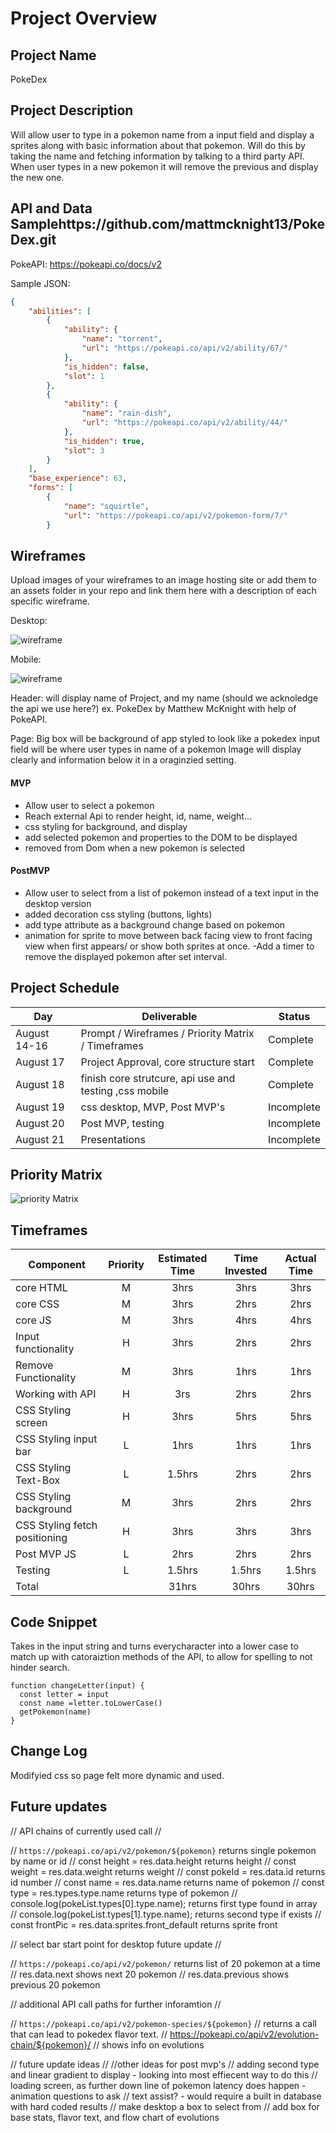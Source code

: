 # Project Overview

## Project Name

PokeDex

## Project Description

Will allow user to type in a pokemon name from a input field and display a sprites along with basic information about that pokemon.
Will do this by taking the name and fetching information by talking to a third party API.
When user types in a new pokemon it will remove the previous and display the new one.

## API and Data Samplehttps://github.com/mattmcknight13/PokeDex.git

PokeAPI: https://pokeapi.co/docs/v2

Sample JSON:
```json
{
    "abilities": [
        {
            "ability": {
                "name": "torrent",
                "url": "https://pokeapi.co/api/v2/ability/67/"
            },
            "is_hidden": false,
            "slot": 1
        },
        {
            "ability": {
                "name": "rain-dish",
                "url": "https://pokeapi.co/api/v2/ability/44/"
            },
            "is_hidden": true,
            "slot": 3
        }
    ],
    "base_experience": 63,
    "forms": [
        {
            "name": "squirtle",
            "url": "https://pokeapi.co/api/v2/pokemon-form/7/"
        }
```


## Wireframes

Upload images of your wireframes to an image hosting site or add them to an assets folder in your repo and link them here with a description of each specific wireframe.

Desktop:

![wireframe](https://imgur.com/xA8JDh3.png)


Mobile:

![wireframe](https://imgur.com/xz0FJYn.png)


Header: will display name of Project, and my name (should we acknoledge the api we use here?)
ex. PokeDex by Matthew McKnight with help of PokeAPI.

Page:
Big box will be background of app styled to look like a pokedex
input field will be where user types in name of a pokemon
Image will display clearly
and information below it in a oraginzied setting.

#### MVP 


- Allow user to select a pokemon 
- Reach external Api to render height, id, name, weight...
- css styling for background, and display
- add selected pokemon and properties to the DOM to be displayed
- removed from Dom when a new pokemon is selected


#### PostMVP 
- Allow user to select from a list of pokemon instead of a text input in the desktop version
- added decoration css styling (buttons, lights)
- add type attribute as a background change based on pokemon
- animation for sprite to move between back facing view to front facing view when first appears/ or show both sprites at once.
-Add a timer to remove the displayed pokemon after set interval.


## Project Schedule

|  Day | Deliverable | Status
|---|---| ---|
|August 14-16| Prompt / Wireframes / Priority Matrix / Timeframes | Complete
|August 17| Project Approval, core structure start | Complete
|August 18| finish core strutcure, api use and testing ,css mobile | Complete
|August 19| css desktop, MVP, Post MVP's | Incomplete
|August 20| Post MVP, testing | Incomplete
|August 21| Presentations | Incomplete

## Priority Matrix

![priority Matrix](https://imgur.com/nyzgGNe.png)

## Timeframes

| Component | Priority | Estimated Time | Time Invested | Actual Time |
| --- | :---: |  :---: | :---: | :---: |
| core HTML | M| 3hrs| 3hrs | 3hrs |
| core CSS | M| 3hrs| 2hrs | 2hrs |
| core JS | M| 3hrs| 4hrs | 4hrs |
| Input functionality | H | 3hrs | 2hrs | 2hrs |
| Remove Functionality | M | 3hrs | 1hrs | 1hrs|
| Working with API | H | 3rs| 2hrs | 2hrs |
| CSS Styling screen  | H | 3hrs | 5hrs | 5hrs |
| CSS Styling input bar  | L| 1hrs | 1hrs | 1hrs |
| CSS Styling Text-Box  | L | 1.5hrs | 2hrs | 2hrs |
| CSS Styling background  | M | 3hrs | 2hrs | 2hrs |
| CSS Styling fetch positioning  | H | 3hrs | 3hrs | 3hrs |
| Post MVP JS  | L | 2hrs | 2hrs | 2hrs |
| Testing  | L | 1.5hrs | 1.5hrs | 1.5hrs |
| Total |  | 31hrs| 30hrs | 30hrs |

## Code Snippet

 Takes in the input string and turns everycharacter into a lower case to match up with catoraiztion methods of the API, to allow for spelling to not hinder search.

```
function changeLetter(input) {
  const letter = input
  const name =letter.toLowerCase()
  getPokemon(name)
}
```

## Change Log
 Modifyied css so page felt more dynamic and used.


 ## Future updates

 // API chains of currently used call //

// `https://pokeapi.co/api/v2/pokemon/${pokemon}` returns single pokemon by name or id
// const height = res.data.height returns height
// const weight = res.data.weight returns weight
// const pokeId = res.data.id returns id number
// const name = res.data.name returns name of pokemon
// const type = res.types.type.name returns type of pokemon
// console.log(pokeList.types[0].type.name); returns first type found in array
// console.log(pokeList.types[1].type.name); returns second type if exists
// const frontPic = res.data.sprites.front_default returns sprite front

// select bar start point for desktop future update //

// `https://pokeapi.co/api/v2/pokemon/` returns list of 20 pokemon at a time
// res.data.next shows next 20 pokemon
// res.data.previous shows previous 20 pokemon

// additional API call paths for further inforamtion //

// `https://pokeapi.co/api/v2/pokemon-species/${pokemon}`
// returns a call that can lead to pokedex flavor text.
// https://pokeapi.co/api/v2/evolution-chain/${pokemon}/
// shows info on evolutions

// future update ideas //
//other ideas for post mvp's
// adding second type and linear gradient to display - looking into most effiecent way to do this
// loading screen, as further down line of pokemon latency does happen - animation questions to ask
// text assist? - would require a built in database with hard coded results
// make desktop a box to select from
// add box for base stats, flavor text, and flow chart of evolutions

